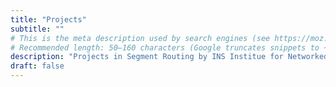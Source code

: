 ```yaml
---
title: "Projects"
subtitle: ""
# This is the meta description used by search engines (see https://moz.com/learn/seo/meta-description)
# Recommended length: 50–160 characters (Google truncates snippets to ~155–160 characters)
description: "Projects in Segment Routing by INS Institue for Networked Solutions."
draft: false
---
```

